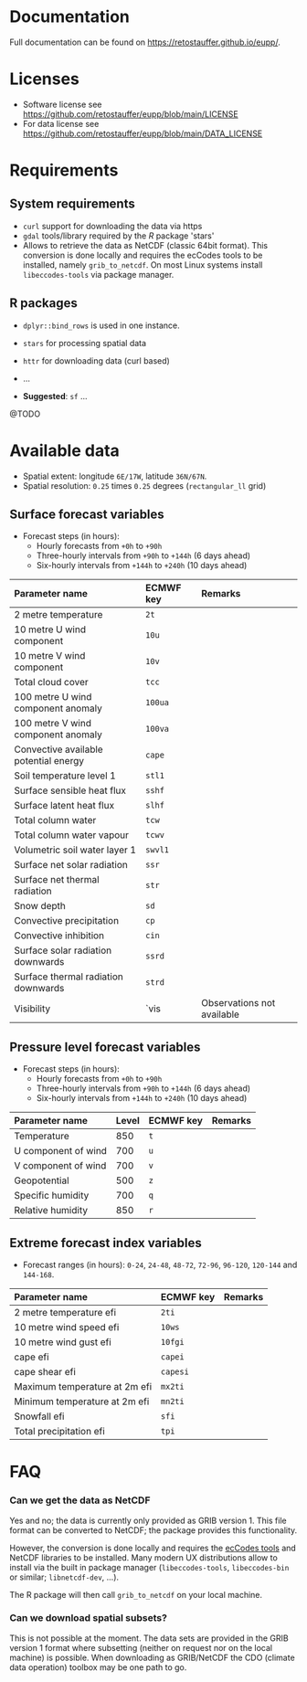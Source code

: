 
# Documentation

Full documentation can be found on <https://retostauffer.github.io/eupp/>.

# Licenses

* Software license see <https://github.com/retostauffer/eupp/blob/main/LICENSE>
* For data license see <https://github.com/retostauffer/eupp/blob/main/DATA_LICENSE>

# Requirements

## System requirements

* `curl` support for downloading the data via https
* `gdal` tools/library required by the _R_ package 'stars'
* Allows to retrieve the data as NetCDF (classic 64bit format). This conversion
    is done locally and requires the ecCodes tools to be installed, namely
    `grib_to_netcdf`. On most Linux systems install `libeccodes-tools` via
    package manager.

## R packages

* `dplyr::bind_rows` is used in one instance.
* `stars` for processing spatial data
* `httr` for downloading data (curl based)
* ...

* **Suggested**: `sf` ...

@TODO

# Available data

* Spatial extent: longitude `6E/17W`, latitude `36N/67N`.
* Spatial resolution: `0.25` times `0.25` degrees (`rectangular_ll` grid)

## Surface forecast variables

* Forecast steps (in hours):
    * Hourly forecasts from `+0h` to `+90h`
    * Three-hourly intervals from `+90h` to `+144h` (6 days ahead)
    * Six-hourly intervals from `+144h` to `+240h` (10 days ahead)

| Parameter name                        | ECMWF key | Remarks |
|:--------------------------------------|:----------|:--------|
| 2 metre temperature                   | `2t`      |         |
| 10 metre U wind component             | `10u`     |         |
| 10 metre V wind component             | `10v`     |         |
| Total cloud cover                     | `tcc`     |         |
| 100 metre U wind component anomaly    | `100ua`   |         |
| 100 metre V wind component anomaly    | `100va`   |         |
| Convective available potential energy | `cape`    |         |
| Soil temperature level 1              | `stl1`    |         |
| Surface sensible heat flux            | `sshf`    |         |
| Surface latent heat flux              | `slhf`    |         |
| Total column water                    | `tcw`     |         |
| Total column water vapour             | `tcwv`    |         |
| Volumetric soil water layer 1         | `swvl1`   |         |
| Surface net solar radiation           | `ssr`     |         |
| Surface net thermal radiation         | `str`     |         |
| Snow depth                            | `sd`      |         |
| Convective precipitation              | `cp`      |         |
| Convective inhibition                 | `cin`     |         |
| Surface solar radiation downwards     | `ssrd`    |         |
| Surface thermal radiation downwards   | `strd`    |         |
| Visibility                            | `vis      | Observations not available |


## Pressure level forecast variables

* Forecast steps (in hours):
    * Hourly forecasts from `+0h` to `+90h`
    * Three-hourly intervals from `+90h` to `+144h` (6 days ahead)
    * Six-hourly intervals from `+144h` to `+240h` (10 days ahead)

| Parameter name      | Level  | ECMWF key | Remarks |
|:--------------------|:-------|:----------|:--------|
| Temperature         | 850    | `t`       |         |
| U component of wind | 700    | `u`       |         |
| V component of wind | 700    | `v`       |         |
| Geopotential        | 500    | `z`       |         |
| Specific humidity   | 700    | `q`       |         |
| Relative humidity   | 850    | `r`       |         |

## Extreme forecast index variables

* Forecast ranges (in hours): `0-24`, `24-48`, `48-72`, `72-96`, `96-120`,
  `120-144` and `144-168`.

| Parameter name                | ECMWF key | Remarks |
|:------------------------------|:----------|:--------|
| 2 metre temperature efi       | `2ti`     |         |
| 10 metre wind speed efi       | `10ws`    |         |
| 10 metre wind gust efi        | `10fgi`   |         |
| cape efi                      | `capei`   |         |
| cape shear efi                | `capesi`  |         |
| Maximum temperature at 2m efi | `mx2ti`   |         |
| Minimum temperature at 2m efi | `mn2ti`   |         |
| Snowfall efi                  | `sfi`     |         |
| Total precipitation efi       | `tpi`     |         |

# FAQ

### Can we get the data as NetCDF

Yes and no; the data is currently only provided as GRIB version 1. This file format
can be converted to NetCDF; the package provides this functionality.

However, the conversion is done locally and requires the [ecCodes
tools](https://confluence.ecmwf.int/display/ECC/ecCodes+Home) and NetCDF libraries
to be installed.  Many modern UX distributions allow to install via the built
in package manager (`libeccodes-tools`, `libeccodes-bin` or similar; `libnetcdf-dev`, ...).

The R package will then call `grib_to_netcdf` on your local machine.

### Can we download spatial subsets?

This is not possible at the moment. The data sets are provided in the GRIB version 1 format
where subsetting (neither on request nor on the local machine) is possible. When downloading
as GRIB/NetCDF the CDO (climate data operation) toolbox may be one path to go.

